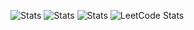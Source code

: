 ![Stats](http://github-profile-summary-cards.vercel.app/api/cards/profile-details?username=saho-north&theme=tokyonight)
![Stats](http://github-profile-summary-cards.vercel.app/api/cards/most-commit-language?username=saho-north&theme=tokyonight)
![Stats](http://github-profile-summary-cards.vercel.app/api/cards/stats?username=saho-north&theme=tokyonight)
![LeetCode Stats](https://leetcard.jacoblin.cool/saho-north?theme=unicorn&font=ABeeZee)
